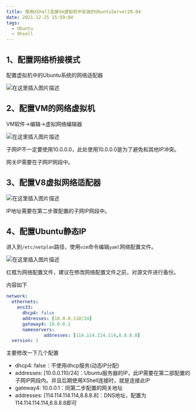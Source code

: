 ```yaml
---
title: 使用XShell连接Vm虚拟机中安装的UbuntuServer20.04
date: 2021-12-25 15:59:04
tags:
  - Ubuntu
  - Xhsell
---
```


## 1、配置网络桥接模式

配置虚拟机中的Ubuntu系统的网络适配器

![在这里插入图片描述](https://img-blog.csdnimg.cn/20210704163335573.png?t_70#pic_center)




## 2、配置VM的网络虚拟机

VM软件→编辑→虚拟网络编辑器

![在这里插入图片描述](https://img-blog.csdnimg.cn/20210704163414510.png?t_70#pic_center)


子网IP不一定要使用10.0.0.0，此处使用10.0.0.0是为了避免和其他IP冲突。

网关IP需要在子网IP网段中。

## 3、配置V8虚拟网络适配器

![在这里插入图片描述](https://img-blog.csdnimg.cn/20210704163430155.png?t_70#pic_center)


IP地址需要在第二步骤配置的子网IP网段中。

## 4、配置Ubuntu静态IP

进入到`/etc/netplan`路径，使用`vim`命令编辑`yaml`网络配置文件。

![在这里插入图片描述](https://img-blog.csdnimg.cn/20210704163447782.png#pic_center)


红框为网络配置文件，建议在修改网络配置文件之前，对源文件进行备份。

内容如下

```yaml
network:
  ethernets:
    ens33:
      dhcp4: false
      addresses: [10.0.0.110/24]
      gateway4: 10.0.0.1
      nameservers:
              addresses: [114.114.114.114,8.8.8.8]
  version: 2
```

主要修改一下几个配置

- dhcp4: false：不使用dhcp服务(动态IP分配)
- addresses: [10.0.0.110/24]：Ubuntu服务器的IP，此IP需要在第二部配置的子网IP网段内。并且后期使用XShell连接时，就是连接此IP
- gateway4: 10.0.0.1：同第二步配置的网关地址
- addresses: [114.114.114.114,8.8.8.8]：DNS地址，配置为114.114.114.114,8.8.8.8即可
